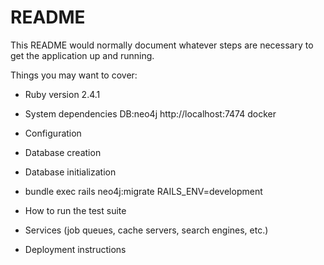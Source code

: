 # README

This README would normally document whatever steps are necessary to get the
application up and running.

Things you may want to cover:

* Ruby version
 2.4.1
* System dependencies
  DB:neo4j http://localhost:7474
  docker
 
* Configuration
  
* Database creation

* Database initialization
* bundle exec rails neo4j:migrate RAILS_ENV=development
* How to run the test suite

* Services (job queues, cache servers, search engines, etc.)

* Deployment instructions


